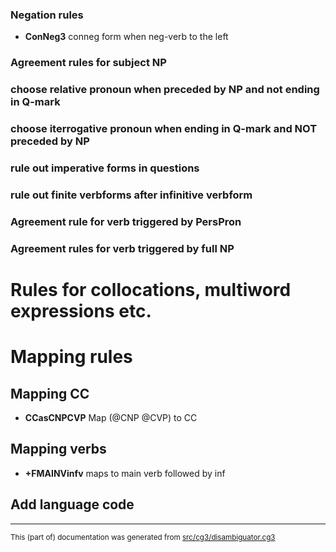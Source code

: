 

### Negation rules

* **ConNeg3** conneg form when neg-verb to the left

### Agreement rules for subject NP

### choose relative pronoun when preceded by NP and not ending in Q-mark

### choose iterrogative pronoun when ending in Q-mark and NOT preceded by NP 

### rule out imperative forms in questions

### rule out finite verbforms after infinitive verbform

### Agreement rule for verb triggered by PersPron

### Agreement rules for verb triggered by full NP

# Rules for collocations, multiword expressions etc.

# Mapping rules

## Mapping CC

* **CCasCNPCVP** Map (@CNP @CVP) to CC

## Mapping verbs
* **+FMAINVinfv** maps to main verb followed by inf

## Add language code

* * *
<small>This (part of) documentation was generated from [src/cg3/disambiguator.cg3](https://github.com/giellalt/lang-sje/blob/main/src/cg3/disambiguator.cg3)</small>